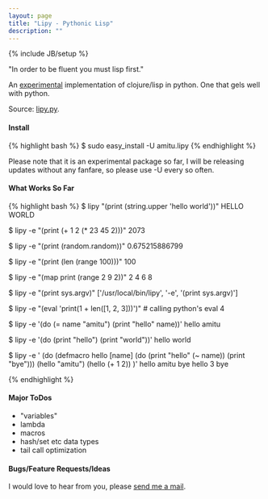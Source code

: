 ```yaml
---
layout: page
title: "Lipy - Pythonic Lisp"
description: ""
---
```

{% include JB/setup %}

"In order to be fluent you must lisp first."

An [experimental](/lab/) implementation of clojure/lisp in python. One that
gels well with python.

Source:
[lipy.py](https://github.com/amitu/amitu.github.com/blob/master/lab/lipy/amitu/lipy.py).

#### Install

{% highlight bash %}
$ sudo easy_install -U amitu.lipy
{% endhighlight %}

Please note that it is an experimental package so far, I will be releasing
updates without any fanfare, so please use -U every so often.

#### What Works So Far

{% highlight bash %}
$ lipy "(print (string.upper 'hello world'))"
HELLO WORLD

$ lipy -e "(print (+ 1 2 (* 23 45 2)))"
2073

$ lipy -e "(print (random.random))"
0.675215886799

$ lipy -e "(print (len (range 100)))"
100

$ lipy -e "(map print (range 2 9 2))"
2
4
6
8

$ lipy -e "(print sys.argv)"
['/usr/local/bin/lipy', '-e', '(print sys.argv)']

$ lipy -e "(eval 'print(1 + len([1, 2, 3]))')" # calling python's eval
4

$ lipy -e '(do (= name "amitu") (print "hello" name))'
hello amitu

$ lipy -e '(do (print "hello") (print "world"))'
hello
world

$ lipy -e '
(do
    (defmacro hello [name] (do (print "hello" (~ name)) (print "bye")))
    (hello "amitu")
    (hello (+ 1 2))
)'
hello amitu
bye
hello 3
bye

{% endhighlight %}

#### Major ToDos

 * "variables"
 * lambda
 * macros
 * hash/set etc data types
 * tail call optimization

#### Bugs/Feature Requests/Ideas

I would love to hear from you, please [send me a mail](mailto:lipy@amitu.com).
